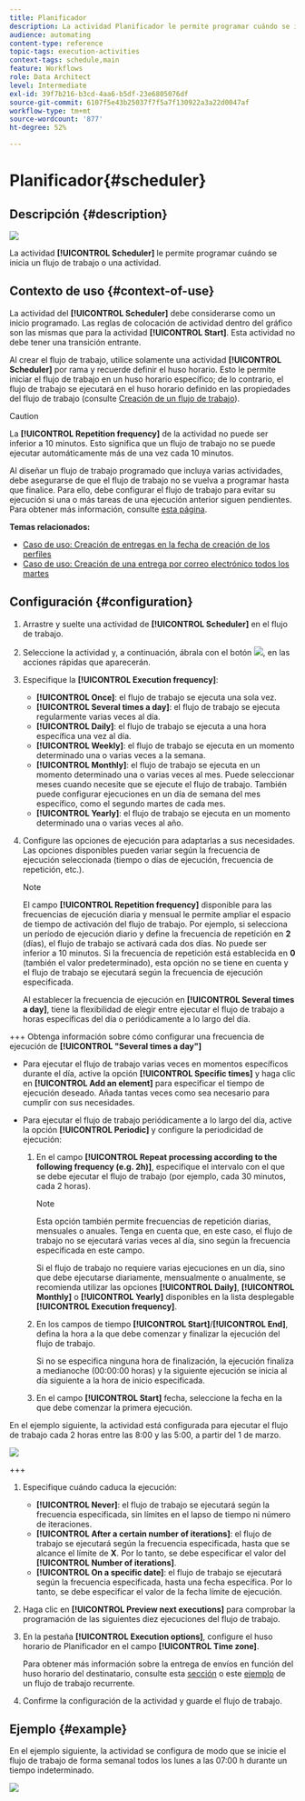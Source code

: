 ```yaml
---
title: Planificador
description: La actividad Planificador le permite programar cuándo se inicia un flujo de trabajo o una actividad.
audience: automating
content-type: reference
topic-tags: execution-activities
context-tags: schedule,main
feature: Workflows
role: Data Architect
level: Intermediate
exl-id: 39f7b216-b3cd-4aa6-b5df-23e6805076df
source-git-commit: 6107f5e43b25037f7f5a7f130922a3a22d0047af
workflow-type: tm+mt
source-wordcount: '877'
ht-degree: 52%

---
```


# Planificador{#scheduler}

## Descripción {#description}

![](assets/scheduler.png)

La actividad **[!UICONTROL Scheduler]** le permite programar cuándo se inicia un flujo de trabajo o una actividad.

## Contexto de uso {#context-of-use}

La actividad del **[!UICONTROL Scheduler]** debe considerarse como un inicio programado. Las reglas de colocación de actividad dentro del gráfico son las mismas que para la actividad **[!UICONTROL Start]**. Esta actividad no debe tener una transición entrante.

Al crear el flujo de trabajo, utilice solamente una actividad **[!UICONTROL Scheduler]** por rama y recuerde definir el huso horario. Esto le permite iniciar el flujo de trabajo en un huso horario específico; de lo contrario, el flujo de trabajo se ejecutará en el huso horario definido en las propiedades del flujo de trabajo (consulte [Creación de un flujo de trabajo](../../automating/using/building-a-workflow.md)).

>[!CAUTION]
>
>La **[!UICONTROL Repetition frequency]** de la actividad no puede ser inferior a 10 minutos. Esto significa que un flujo de trabajo no se puede ejecutar automáticamente más de una vez cada 10 minutos.

Al diseñar un flujo de trabajo programado que incluya varias actividades, debe asegurarse de que el flujo de trabajo no se vuelva a programar hasta que finalice. Para ello, debe configurar el flujo de trabajo para evitar su ejecución si una o más tareas de una ejecución anterior siguen pendientes. Para obtener más información, consulte [esta página](../../automating/using/scheduled-workflows-execution.md).

**Temas relacionados:**

* [Caso de uso: Creación de entregas en la fecha de creación de los perfiles](../../automating/using/workflow-creation-date-query.md)
* [Caso de uso: Creación de una entrega por correo electrónico todos los martes](../../automating/using/workflow-weekly-offer.md)

## Configuración {#configuration}

1. Arrastre y suelte una actividad de **[!UICONTROL Scheduler]** en el flujo de trabajo.
1. Seleccione la actividad y, a continuación, ábrala con el botón ![](assets/edit_darkgrey-24px.png), en las acciones rápidas que aparecerán.
1. Especifique la **[!UICONTROL Execution frequency]**:

   * **[!UICONTROL Once]**: el flujo de trabajo se ejecuta una sola vez.
   * **[!UICONTROL Several times a day]**: el flujo de trabajo se ejecuta regularmente varias veces al día.
   * **[!UICONTROL Daily]**: el flujo de trabajo se ejecuta a una hora específica una vez al día.
   * **[!UICONTROL Weekly]**: el flujo de trabajo se ejecuta en un momento determinado una o varias veces a la semana.
   * **[!UICONTROL Monthly]**: el flujo de trabajo se ejecuta en un momento determinado una o varias veces al mes. Puede seleccionar meses cuando necesite que se ejecute el flujo de trabajo. También puede configurar ejecuciones en un día de semana del mes específico, como el segundo martes de cada mes.
   * **[!UICONTROL Yearly]**: el flujo de trabajo se ejecuta en un momento determinado una o varias veces al año.

1. Configure las opciones de ejecución para adaptarlas a sus necesidades. Las opciones disponibles pueden variar según la frecuencia de ejecución seleccionada (tiempo o días de ejecución, frecuencia de repetición, etc.).

   >[!NOTE]
   >
   >El campo **[!UICONTROL Repetition frequency]** disponible para las frecuencias de ejecución diaria y mensual le permite ampliar el espacio de tiempo de activación del flujo de trabajo. Por ejemplo, si selecciona un período de ejecución diario y define la frecuencia de repetición en **2** (días), el flujo de trabajo se activará cada dos días. No puede ser inferior a 10 minutos. Si la frecuencia de repetición está establecida en **0** (también el valor predeterminado), esta opción no se tiene en cuenta y el flujo de trabajo se ejecutará según la frecuencia de ejecución especificada.

   Al establecer la frecuencia de ejecución en **[!UICONTROL Several times a day]**, tiene la flexibilidad de elegir entre ejecutar el flujo de trabajo a horas específicas del día o periódicamente a lo largo del día.

+++ Obtenga información sobre cómo configurar una frecuencia de ejecución de **[!UICONTROL "Several times a day"]**

   * Para ejecutar el flujo de trabajo varias veces en momentos específicos durante el día, active la opción **[!UICONTROL Specific times]** y haga clic en **[!UICONTROL Add an element]** para especificar el tiempo de ejecución deseado. Añada tantas veces como sea necesario para cumplir con sus necesidades.

   * Para ejecutar el flujo de trabajo periódicamente a lo largo del día, active la opción **[!UICONTROL Periodic]** y configure la periodicidad de ejecución:

      1. En el campo **[!UICONTROL Repeat processing according to the following frequency (e.g. 2h)]**, especifique el intervalo con el que se debe ejecutar el flujo de trabajo (por ejemplo, cada 30 minutos, cada 2 horas).

         >[!NOTE]
         >
         >Esta opción también permite frecuencias de repetición diarias, mensuales o anuales. Tenga en cuenta que, en este caso, el flujo de trabajo no se ejecutará varias veces al día, sino según la frecuencia especificada en este campo.
         >
         > Si el flujo de trabajo no requiere varias ejecuciones en un día, sino que debe ejecutarse diariamente, mensualmente o anualmente, se recomienda utilizar las opciones **[!UICONTROL Daily]**, **[!UICONTROL Monthly]** o **[!UICONTROL Yearly]** disponibles en la lista desplegable **[!UICONTROL Execution frequency]**.

      1. En los campos de tiempo **[!UICONTROL Start]**/**[!UICONTROL End]**, defina la hora a la que debe comenzar y finalizar la ejecución del flujo de trabajo.

         Si no se especifica ninguna hora de finalización, la ejecución finaliza a medianoche (00:00:00 horas) y la siguiente ejecución se inicia al día siguiente a la hora de inicio especificada.

      1. En el campo **[!UICONTROL Start]** fecha, seleccione la fecha en la que debe comenzar la primera ejecución.

   En el ejemplo siguiente, la actividad está configurada para ejecutar el flujo de trabajo cada 2 horas entre las 8:00 y las 5:00, a partir del 1 de marzo.

   ![](assets/wkf_scheduler_day.png)

+++

1. Especifique cuándo caduca la ejecución:

   * **[!UICONTROL Never]**: el flujo de trabajo se ejecutará según la frecuencia especificada, sin límites en el lapso de tiempo ni número de iteraciones.
   * **[!UICONTROL After a certain number of iterations]**: el flujo de trabajo se ejecutará según la frecuencia especificada, hasta que se alcance el límite de **X**. Por lo tanto, se debe especificar el valor del **[!UICONTROL Number of iterations]**.
   * **[!UICONTROL On a specific date]**: el flujo de trabajo se ejecutará según la frecuencia especificada, hasta una fecha específica. Por lo tanto, se debe especificar el valor de la fecha límite de ejecución.

1. Haga clic en **[!UICONTROL Preview next executions]** para comprobar la programación de las siguientes diez ejecuciones del flujo de trabajo.

1. En la pestaña **[!UICONTROL Execution options]**, configure el huso horario de Planificador en el campo **[!UICONTROL Time zone]**.

   Para obtener más información sobre la entrega de envíos en función del huso horario del destinatario, consulte esta [sección](../../sending/using/sending-messages-at-the-recipient-s-time-zone.md) o este [ejemplo](../../automating/using/recurring-push-notifications.md) de un flujo de trabajo recurrente.

1. Confirme la configuración de la actividad y guarde el flujo de trabajo.

## Ejemplo {#example}

En el ejemplo siguiente, la actividad se configura de modo que se inicie el flujo de trabajo de forma semanal todos los lunes a las 07:00 h durante un tiempo indeterminado.

![](assets/wkf_scheduler_example.png)

